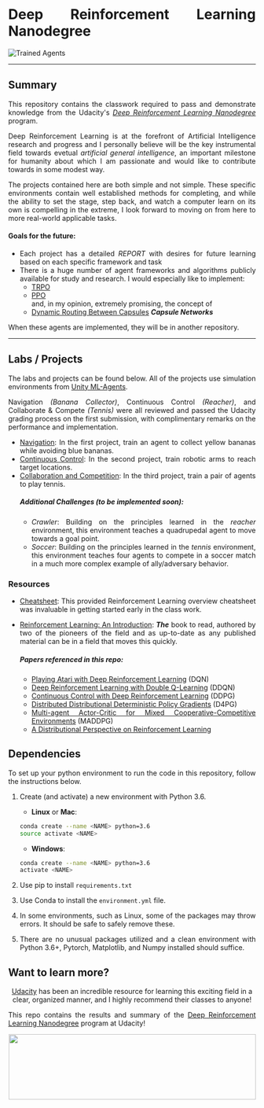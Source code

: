 [//]: # (Image References)

[image1]: https://user-images.githubusercontent.com/10624937/42135602-b0335606-7d12-11e8-8689-dd1cf9fa11a9.gif "Trained Agents"
<div align="justify">

# **Deep Reinforcement Learning Nanodegree**

![Trained Agents][image1]

---

## **Summary**

This repository contains the classwork required to pass and demonstrate knowledge from the Udacity's _[Deep Reinforcement Learning Nanodegree](https://www.udacity.com/course/deep-reinforcement-learning-nanodegree--nd893)_ program.

Deep Reinforcement Learning is at the forefront of Artificial Intelligence research and progress and I personally believe will be the key instrumental field towards evetual _artificial general intelligence_, an important milestone for humanity about which I am passionate and would like to contribute towards in some modest way.

The projects contained here are both simple and not simple. These specific environments contain well established methods for completing, and while the ability to set the stage, step back, and watch a computer learn on its own is compelling in the extreme, I look forward to moving on from here to more real-world applicable tasks.

  #### Goals for the future:
  * Each project has a detailed _REPORT_ with desires for future learning based on each specific framework and task
  * There is a huge number of agent frameworks and algorithms publicly available for study and research. I would especially like to implement:
    * [TRPO](https://arxiv.org/abs/1502.05477)
    * [PPO](https://arxiv.org/abs/1707.06347)  
    and, in my opinion, extremely promising, the concept of
    * [Dynamic Routing Between Capsules](https://arxiv.org/abs/1710.09829) _**Capsule Networks**_  

  When these agents are implemented, they will be in another repository.

---

## **Labs / Projects**

The labs and projects can be found below.  All of the projects use simulation environments from [Unity ML-Agents](https://github.com/Unity-Technologies/ml-agents).

Navigation _(Banana Collector)_, Continuous Control _(Reacher)_, and Collaborate & Compete _(Tennis)_ were all reviewed and passed the Udacity grading process on the first submission, with complimentary remarks on the performance and implementation.

* [Navigation](https://github.com/whiterabbitobj/Udacity-DeepRL/tree/master/Projects/Navigation): In the first project, train an agent to collect yellow bananas while avoiding blue bananas.  
* [Continuous Control](https://github.com/whiterabbitobj/Udacity-DeepRL/tree/master/Projects/Continuous_Control): In the second project, train robotic arms to reach target locations.  
* [Collaboration and Competition](https://github.com/whiterabbitobj/Udacity-DeepRL/tree/master/Projects/Collaborate_Compete): In the third project, train a pair of agents to play tennis.
  ##### Additional Challenges (to be implemented soon):
  * _Crawler_: Building on the principles learned in the _reacher_ environment, this environment teaches a quadrupedal agent to move towards a goal point.
  * _Soccer_: Building on the principles learned in the _tennis_ environment, this environment teaches four agents to compete in a soccer match in a much more complex example of ally/adversary behavior.

### Resources

* [Cheatsheet](https://github.com/udacity/deep-reinforcement-learning/blob/master/cheatsheet): This provided Reinforcement Learning overview cheatsheet was invaluable in getting started early in the class work.
* [Reinforcement Learning: An Introduction](http://incompleteideas.net/book/bookdraft2017nov5.pdf): _**The**_ book to read, authored by two of the pioneers of the field and as up-to-date as any published material can be in a field that moves this quickly.

  ##### Papers referenced in this repo:
  * [Playing Atari with Deep Reinforcement Learning](https://arxiv.org/abs/1312.5602) (DQN)
  * [Deep Reinforcement Learning with Double Q-Learning](https://arxiv.org/abs/1509.06461) (DDQN)
  * [Continuous Control with Deep Reinforcement Learning](https://arxiv.org/abs/1509.02971) (DDPG)
  * [Distributed Distributional Deterministic Policy Gradients](https://arxiv.org/abs/1804.08617) (D4PG)
  * [Multi-agent Actor-Critic for Mixed Cooperative-Competitive Environments](https://arxiv.org/abs/1706.02275) (MADDPG)
  * [A Distributional Perspective on Reinforcement Learning](https://arxiv.org/pdf/1707.06887.pdf)

## **Dependencies**

To set up your python environment to run the code in this repository, follow the instructions below.

1. Create (and activate) a new environment with Python 3.6.

	- __Linux__ or __Mac__:
	```bash
	conda create --name <NAME> python=3.6
	source activate <NAME>
	```
	- __Windows__:
	```bash
	conda create --name <NAME> python=3.6
	activate <NAME>
	```

2. Use pip to install `requirements.txt`

3. Use Conda to install the `environment.yml` file.

4. In some environments, such as Linux, some of the packages may throw errors. It should be safe to safely remove these.

5. There are no unusual packages utilized and a clean environment with Python 3.6+, Pytorch, Matplotlib, and Numpy installed should suffice.


## Want to learn more?

<p align="center"><a href="http://www.udacity.com">Udacity</a> has been an incredible resource for learning this exciting field in a clear, organized manner, and I highly recommend their classes to anyone!  

This repo contains the results and summary of the <a href="https://www.udacity.com/course/deep-reinforcement-learning-nanodegree--nd893">Deep Reinforcement Learning Nanodegree</a> program at Udacity!</p>

<p align="center"><a href="https://www.udacity.com/course/deep-reinforcement-learning-nanodegree--nd893">
 <img width="503" height="133" src="https://user-images.githubusercontent.com/10624937/42135812-1829637e-7d16-11e8-9aa1-88056f23f51e.png"></a>
</p>
